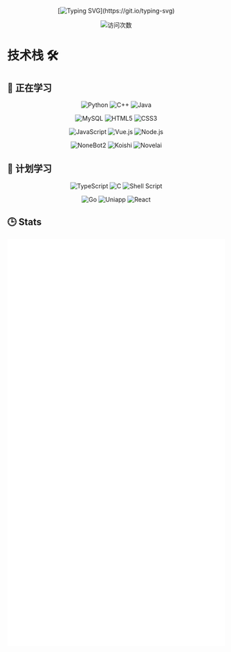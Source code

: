 <!-- 动态打字效果 -->
<div align="center">
  
[![Typing SVG](https://readme-typing-svg.demolab.com?font=JetBrains+Mono&weight=600&size=30&duration=2000&pause=500&color=aacdf4&vCenter=true&width=435&center=true&vCenter=true&lines=Hey+there+👋;I'm+moli721+🔥;great+to+meet+you+❤️+!)](https://git.io/typing-svg)

<!-- 访问次数 -->
<img src="https://count.getloli.com/@moli721?name=moli721&theme=rule34" alt="访问次数"/>

</div>

# 技术栈 🛠️

## 💪 正在学习

<div align="center">

<p align="center">
  <img src="https://img.shields.io/badge/-Python-3776AB?style=for-the-badge&logo=Python&logoColor=white" alt="Python"/>
  <img src="https://img.shields.io/badge/-C++-00599C?style=for-the-badge&logo=c%2B%2B&logoColor=white" alt="C++"/>
  <img src="https://img.shields.io/badge/-Java-007396?style=for-the-badge&logo=java&logoColor=white" alt="Java"/>
</p>

<p align="center">
  <img src="https://img.shields.io/badge/-MySQL-4479A1?style=for-the-badge&logo=mysql&logoColor=white" alt="MySQL"/>
  <img src="https://img.shields.io/badge/-HTML5-E34F26?style=for-the-badge&logo=html5&logoColor=white" alt="HTML5"/>
  <img src="https://img.shields.io/badge/-CSS3-1572B6?style=for-the-badge&logo=css3&logoColor=white" alt="CSS3"/>
</p>

<p align="center">
  <img src="https://img.shields.io/badge/-JavaScript-F7DF1E?style=for-the-badge&logo=javascript&logoColor=black" alt="JavaScript"/>
  <img src="https://img.shields.io/badge/-Vue.js-4FC08D?style=for-the-badge&logo=vue.js&logoColor=white" alt="Vue.js"/>
  <img src="https://img.shields.io/badge/-Node.js-339933?style=for-the-badge&logo=node.js&logoColor=white" alt="Node.js"/>
</p>

<p align="center">
  <img src="https://img.shields.io/badge/-NoneBot2-ea5252?style=for-the-badge" alt="NoneBot2"/>
  <img src="https://img.shields.io/badge/-Koishi-7952B3?style=for-the-badge" alt="Koishi"/>
  <img src="https://img.shields.io/badge/-Novelai-FF6B6B?style=for-the-badge" alt="Novelai"/>
</p>

</div>

## 🧠 计划学习

<div align="center">

<p align="center">
  <img src="https://img.shields.io/badge/-TypeScript-3178C6?style=for-the-badge&logo=typescript&logoColor=white" alt="TypeScript"/>
  <img src="https://img.shields.io/badge/-C-A8B9CC?style=for-the-badge&logo=c&logoColor=black" alt="C"/>
  <img src="https://img.shields.io/badge/-Shell_Script-4EAA25?style=for-the-badge&logo=gnu-bash&logoColor=white" alt="Shell Script"/>
</p>

<p align="center">
  <img src="https://img.shields.io/badge/-Go-00ADD8?style=for-the-badge&logo=go&logoColor=white" alt="Go"/>
  <img src="https://img.shields.io/badge/-UniApp-2B9939?style=for-the-badge" alt="Uniapp"/>
  <img src="https://img.shields.io/badge/-React-61DAFB?style=for-the-badge&logo=react&logoColor=black" alt="React"/>
</p>

</div>

## 🕒 Stats
[![Metrics](./github-metrics.svg)](#)

